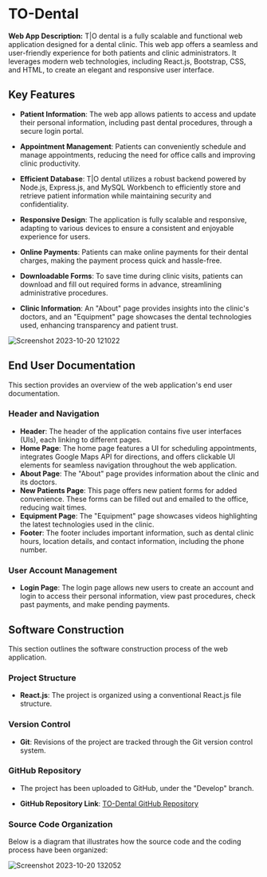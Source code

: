 # TO-Dental

**Web App Description:**
T|O dental is a fully scalable and functional web application designed for a dental clinic. This web app offers a seamless and user-friendly experience for both patients and clinic administrators. It leverages modern web technologies, including React.js, Bootstrap, CSS, and HTML, to create an elegant and responsive user interface.

## Key Features

- **Patient Information**: The web app allows patients to access and update their personal information, including past dental procedures, through a secure login portal.

- **Appointment Management**: Patients can conveniently schedule and manage appointments, reducing the need for office calls and improving clinic productivity.

- **Efficient Database**: T|O dental utilizes a robust backend powered by Node.js, Express.js, and MySQL Workbench to efficiently store and retrieve patient information while maintaining security and confidentiality.

- **Responsive Design**: The application is fully scalable and responsive, adapting to various devices to ensure a consistent and enjoyable experience for users.

- **Online Payments**: Patients can make online payments for their dental charges, making the payment process quick and hassle-free.

- **Downloadable Forms**: To save time during clinic visits, patients can download and fill out required forms in advance, streamlining administrative procedures.

- **Clinic Information**: An "About" page provides insights into the clinic's doctors, and an "Equipment" page showcases the dental technologies used, enhancing transparency and patient trust.


![Screenshot 2023-10-20 121022](https://github.com/CS-Guram/TO-Dental/assets/61927289/0c6f746d-d5fd-4be2-bfe9-cf0da6ecba70)


## End User Documentation

This section provides an overview of the web application's end user documentation.

### Header and Navigation

- **Header**: The header of the application contains five user interfaces (UIs), each linking to different pages.
- **Home Page**: The home page features a UI for scheduling appointments, integrates Google Maps API for directions, and offers clickable UI elements for seamless navigation throughout the web application.
- **About Page**: The "About" page provides information about the clinic and its doctors.
- **New Patients Page**: This page offers new patient forms for added convenience. These forms can be filled out and emailed to the office, reducing wait times.
- **Equipment Page**: The "Equipment" page showcases videos highlighting the latest technologies used in the clinic.
- **Footer**: The footer includes important information, such as dental clinic hours, location details, and contact information, including the phone number.

### User Account Management

- **Login Page**: The login page allows new users to create an account and login to access their personal information, view past procedures, check past payments, and make pending payments.

## Software Construction

This section outlines the software construction process of the web application.

### Project Structure

- **React.js**: The project is organized using a conventional React.js file structure.

### Version Control

- **Git**: Revisions of the project are tracked through the Git version control system.

### GitHub Repository

- The project has been uploaded to GitHub, under the "Develop" branch.

- **GitHub Repository Link**: [TO-Dental GitHub Repository](https://github.com/CS-Guram/TO-Dental.git)

### Source Code Organization

Below is a diagram that illustrates how the source code and the coding process have been organized:

![Screenshot 2023-10-20 132052](https://github.com/CS-Guram/TO-Dental/assets/61927289/76bb1288-2709-425c-add3-e9dc44821364)
